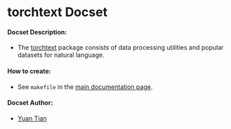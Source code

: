 torchtext Docset
==================

#### Docset Description:

- The [torchtext](https://github.com/pytorch/text) package consists of data processing utilities and popular datasets for natural language.

#### How to create:

- See `makefile` in the [main documentation page](https://github.com/pytorch/pytorch/blob/master/docs/Makefile).

#### Docset Author:

- [Yuan Tian](https://github.com/xzwj)
